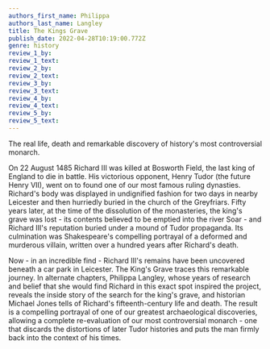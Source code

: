```yaml
---
authors_first_name: Philippa
authors_last_name: Langley
title: The Kings Grave
publish_date: 2022-04-28T10:19:00.772Z
genre: history
review_1_by:
review_1_text:
review_2_by:
review_2_text:
review_3_by:
review_3_text:
review_4_by:
review_4_text:
review_5_by:
review_5_text:
---
```

The real life, death and remarkable discovery of history's most controversial monarch.

On 22 August 1485 Richard III was killed at Bosworth Field, the last king of England to die in battle. His victorious opponent, Henry Tudor (the future Henry VII), went on to found one of our most famous ruling dynasties. Richard's body was displayed in undignified fashion for two days in nearby Leicester and then hurriedly buried in the church of the Greyfriars. Fifty years later, at the time of the dissolution of the monasteries, the king's grave was lost - its contents believed to be emptied into the river Soar - and Richard III's reputation buried under a mound of Tudor propaganda. Its culmination was Shakespeare's compelling portrayal of a deformed and murderous villain, written over a hundred years after Richard's death.

Now - in an incredible find - Richard III's remains have been uncovered beneath a car park in Leicester. The King's Grave traces this remarkable journey. In alternate chapters, Philippa Langley, whose years of research and belief that she would find Richard in this exact spot inspired the project, reveals the inside story of the search for the king's grave, and historian Michael Jones tells of Richard's fifteenth-century life and death. The result is a compelling portrayal of one of our greatest archaeological discoveries, allowing a complete re-evaluation of our most controversial monarch - one that discards the distortions of later Tudor histories and puts the man firmly back into the context of his times.